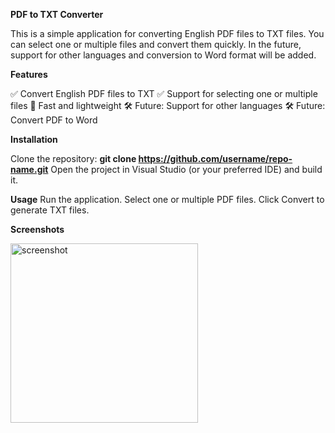 **PDF to TXT Converter**

This is a simple application for converting English PDF files to TXT files.
You can select one or multiple files and convert them quickly.
In the future, support for other languages and conversion to Word format will be added.

**Features**

✅ Convert English PDF files to TXT
✅ Support for selecting one or multiple files
🚀 Fast and lightweight
🛠️ Future: Support for other languages
🛠️ Future: Convert PDF to Word

**Installation**

Clone the repository:
**git clone https://github.com/username/repo-name.git**
Open the project in Visual Studio (or your preferred IDE) and build it.

**Usage**
Run the application.
Select one or multiple PDF files.
Click Convert to generate TXT files.

**Screenshots**

<img width="300" height="287" alt="screenshot" src="https://github.com/user-attachments/assets/49713595-33fe-4e71-830d-7da5053fb490" />
